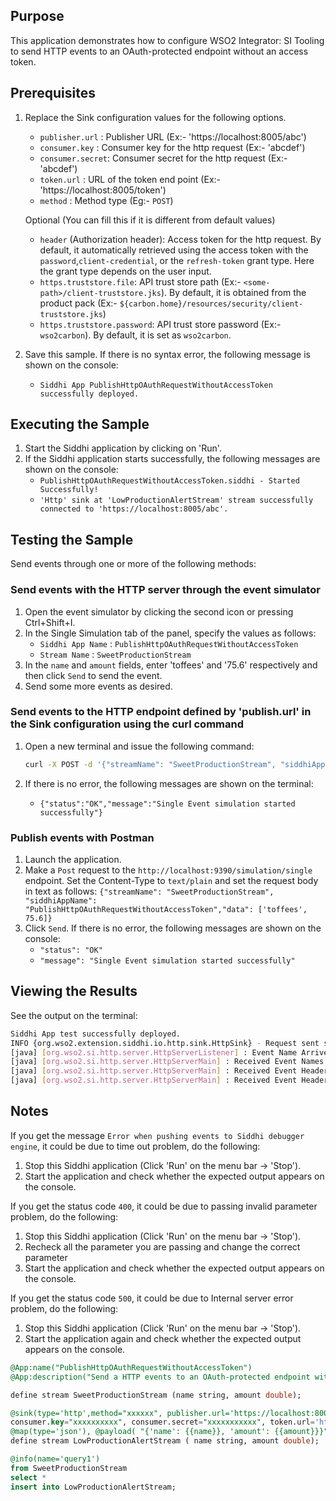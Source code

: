 ## Purpose

This application demonstrates how to configure WSO2 Integrator: SI Tooling to send HTTP events to an OAuth-protected endpoint without an access token.

## Prerequisites

1. Replace the Sink configuration values for the following options.
    - `publisher.url` : Publisher URL (Ex:- 'https://localhost:8005/abc')
    - `consumer.key`  : Consumer key for the http request (Ex:- 'abcdef')
    - `consumer.secret`: Consumer secret for the http request (Ex:- 'abcdef')
    - `token.url`     : URL of the token end point (Ex:- 'https://localhost:8005/token')
    - `method`        : Method type (Eg:- `POST`)

    Optional (You can fill this if it is different from default values)

    - `header` (Authorization header): Access token for the http request.
    By default, it automatically retrieved using the access token with the `password`,`client-credential`, or the `refresh-token` grant type. Here the grant type depends on the user input.
    - `https.truststore.file`: API trust store path (Ex:- `<some-path>/client-truststore.jks`).
    By default, it is obtained from the product pack (Ex:- `${carbon.home}/resources/security/client-truststore.jks`)
    - `https.truststore.password`:  API trust store password (Ex:- `wso2carbon`).
    By default, it is set as `wso2carbon`.

2. Save this sample. If there is no syntax error, the following message is shown on the console:
    * `Siddhi App PublishHttpOAuthRequestWithoutAccessToken successfully deployed.`

## Executing the Sample

1. Start the Siddhi application by clicking on 'Run'.
2. If the Siddhi application starts successfully, the following messages are shown on the console:
    - `PublishHttpOAuthRequestWithoutAccessToken.siddhi - Started Successfully!`
    - `'Http' sink at 'LowProductionAlertStream' stream successfully connected to 'https://localhost:8005/abc'.`

## Testing the Sample

Send events through one or more of the following methods:

### Send events with the HTTP server through the event simulator

1. Open the event simulator by clicking the second icon or pressing Ctrl+Shift+I.
2. In the Single Simulation tab of the panel, specify the values as follows:
    - `Siddhi App Name`  : `PublishHttpOAuthRequestWithoutAccessToken`
    - `Stream Name`     : `SweetProductionStream`
3. In the `name` and `amount` fields, enter 'toffees' and '75.6' respectively and then click `Send` to send the event.
4. Send some more events as desired.

### Send events to the HTTP endpoint defined by 'publish.url' in the Sink configuration using the curl command

1. Open a new terminal and issue the following command:

    ```bash
    curl -X POST -d '{"streamName": "SweetProductionStream", "siddhiAppName": "PublishHttpOAuthRequestWithoutAccessToken","data": ['toffees', 75.6]}' http://localhost:9390/simulation/single -H 'content-type: text/plain'
    ```

2. If there is no error, the following messages are shown on the terminal:
    - `{"status":"OK","message":"Single Event simulation started successfully"}`

### Publish events with Postman

1. Launch the application.
2. Make a `Post` request to the `http://localhost:9390/simulation/single` endpoint. Set the Content-Type to `text/plain` and set the request body in text as follows:
`{"streamName": "SweetProductionStream", "siddhiAppName": "PublishHttpOAuthRequestWithoutAccessToken","data": ['toffees', 75.6]}`
3. Click `Send`. If there is no error, the following messages are shown on the console:
    - `"status": "OK"`
    - `"message": "Single Event simulation started successfully"`

## Viewing the Results

See the output on the terminal:

```bash
Siddhi App test successfully deployed.
INFO {org.wso2.extension.siddhi.io.http.sink.HttpSink} - Request sent successfully to https://localhost:8005/abc
[java] [org.wso2.si.http.server.HttpServerListener] : Event Name Arrived: {"event":{"name":"toffees","amount":75.6}}
[java] [org.wso2.si.http.server.HttpServerMain] : Received Event Names:{"event":{"name":"toffees","amount":75.6}} ,
[java] [org.wso2.si.http.server.HttpServerMain] : Received Event Headers key set:[Http_method, Content-type, Content-length]
[java] [org.wso2.si.http.server.HttpServerMain] : Received Event Headers value set:[[POST], [application/json], [42]]
```

## Notes

If you get the message `Error when pushing events to Siddhi debugger engine`, it could be due to time out problem, do the following:

1. Stop this Siddhi application (Click 'Run' on the menu bar -> 'Stop').
2. Start the application and check whether the expected output appears on the console.

If you get the status code `400`, it could be due to passing invalid parameter problem, do the following:

1. Stop this Siddhi application (Click 'Run' on the menu bar -> 'Stop').
2. Recheck all the parameter you are passing and change the correct parameter
3. Start the application and check whether the expected output appears on the console.

If you get the status code `500`, it could be due to Internal server error problem, do the following:

1. Stop this Siddhi application (Click 'Run' on the menu bar -> 'Stop').
2. Start the application again and check whether the expected output appears on the console.

```sql
@App:name("PublishHttpOAuthRequestWithoutAccessToken")
@App:description("Send a HTTP events to an OAuth-protected endpoint without access token")

define stream SweetProductionStream (name string, amount double);

@sink(type='http',method="xxxxxx", publisher.url='https://localhost:8005/abc', headers="'Content-Type: xxxxx'",
consumer.key="xxxxxxxxxx", consumer.secret="xxxxxxxxxxx", token.url='https://localhost:8005/token',
@map(type='json'), @payload( "{'name': {{name}}, 'amount': {{amount}}}"))
define stream LowProductionAlertStream ( name string, amount double);

@info(name='query1')
from SweetProductionStream
select *
insert into LowProductionAlertStream;
```
